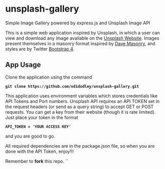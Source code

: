# unsplash-gallery

Simple Image Gallery powered by express.js and Unsplash Image API 

This is a simple web application inspired by Unsplash, in which a user can view and download any image available on the [Unsplash Website](https://unsplash.com).
Images present themselves in a masonry format inspired by [Dave Masonry](masonry.desandro.com), and styles are by Twitter [Bootstrap 4](https://bootstrap.com). 

## App Usage

Clone the application using the command 

**`git clone https://github.com/ndidodley/unsplash-gallery.git`**

This application uses environment variables which stores credentials like API Tokens and Port numbers. Unsplash API requires an API TOKEN set in the request headers (or send as a query string)
to accept GET or POST requests. You can get a key from  their website (though it is rate limited). Just place your token in the format

**`API_TOKEN = 'YOUR ACCESS KEY'`** 

and you are good to go.

All required dependencies are in the package.json file, so when you are done with the API Token, enjoy!!!

Remember to __fork__ this repo.
``